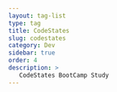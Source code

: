 ```yaml
---
layout: tag-list
type: tag
title: CodeStates
slug: codestates
category: Dev
sidebar: true
order: 4
description: >
   CodeStates BootCamp Study
---
```

